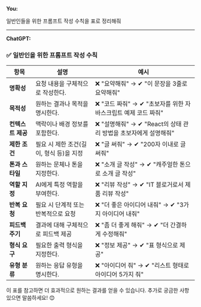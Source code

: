 **You:**

일반인들을 위한 프롬프트 작성 수칙을
표로 정리해줘

* * *

**ChatGPT:**

### ✅ **일반인을 위한 프롬프트 작성 수칙**

| **항목** | **설명** | **예시** |
| --- | --- | --- |
| **명확성** | 요청 내용을 구체적으로 작성한다. | ❌ "요약해줘" → ✔ "이 문장을 3줄로 요약해줘" |
| **목적성** | 원하는 결과나 목적을 명시한다. | ❌ "코드 짜줘" → ✔ "초보자를 위한 자바스크립트 예제 코드 짜줘" |
| **컨텍스트 제공** | 맥락이나 배경 정보를 포함한다. | ❌ "설명해줘" → ✔ "React의 상태 관리 방법을 초보자에게 설명해줘" |
| **제한 조건** | 필요 시 제한 조건(길이, 형식 등)을 지정 | ❌ "글 써줘" → ✔ "200자 이내로 글 써줘" |
| **톤과 스타일** | 원하는 문체나 톤을 지정한다. | ❌ "소개 글 작성" → ✔ "캐주얼한 톤으로 소개 글 작성" |
| **역할 지정** | AI에게 특정 역할을 부여한다. | ❌ "리뷰 작성" → ✔ "IT 블로거로서 제품 리뷰 작성" |
| **반복 요청** | 필요 시 단계적 또는 반복적으로 요청 | ❌ "더 좋은 아이디어 내줘" → ✔ "3가지 아이디어 내줘" |
| **피드백 주기** | 결과에 대해 구체적으로 피드백 제공 | ❌ "좀 더 좋게 해줘" → ✔ "더 간결하게 수정해줘" |
| **형식 요구** | 필요한 출력 형식을 지정한다. | ❌ "정보 제공" → ✔ "표 형식으로 제공" |
| **유형 분류** | 원하는 응답 유형을 명시한다. | ❌ "아이디어 줘" → ✔ "리스트 형태로 아이디어 5가지 줘" |

이 표를 참고하면 더 효과적으로 원하는 결과를 얻을 수 있습니다. 추가로 궁금한 사항 있으면 말씀하세요! 😊